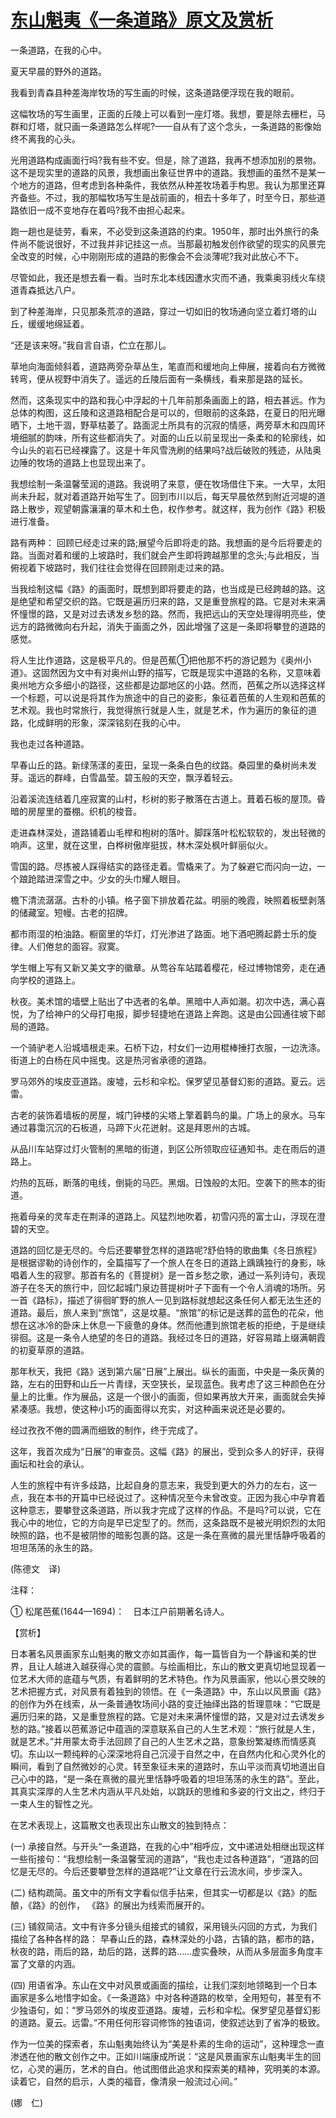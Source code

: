 # [东山魁夷《一条道路》原文及赏析](https://www.vrrw.net/wx/12443.html)

一条道路，在我的心中。

夏天早晨的野外的道路。

我看到青森县种差海岸牧场的写生画的时候，这条道路便浮现在我的眼前。

这幅牧场的写生画里，正面的丘陵上可以看到一座灯塔。我想，要是除去栅栏，马群和灯塔，就只画一条道路怎么样呢?——自从有了这个念头，一条道路的影像始终不离我的心头。

光用道路构成画面行吗?我有些不安。但是，除了道路，我再不想添加别的景物。这不是现实里的道路的风景，我想画出象征世界中的道路。我想画的虽然不是某一个地方的道路，但考虑到各种条件，我依然从种差牧场着手构思。我认为那里还算齐备些。不过，我的那幅牧场写生是战前画的，相去十多年了，时至今日，那些道路依旧一成不变地存在着吗?我不由担心起来。

跑一趟也是徒劳，看来，不必受到这条道路的约束。1950年，那时出外旅行的条件尚不能说很好，不过我并非记挂这一点。当那最初触发创作欲望的现实的风景完全改变的时候，心中刚刚形成的道路的影像会不会淡薄呢?我对此放心不下。

尽管如此，我还是想去看一看。当时东北本线因遭水灾而不通，我乘奥羽线火车绕道青森抵达八户。

到了种差海岸，只见那条荒凉的道路，穿过一切如旧的牧场通向坚立着灯塔的山丘，缓缓地绵延着。

“还是该来呀。”我自言自语，伫立在那儿。



草地向海面倾斜着，道路两旁杂草丛生，笔直而和缓地向上伸展，接着向右方微微转弯，便从视野中消失了。遥远的丘陵后面有一条横线，看来那是路的延长。

然而，这条现实中的路和我心中浮起的十几年前那条画面上的路，相去甚远。作为总体的构图，这丘陵和这道路相配合是可以的，但眼前的这条路，在夏日的阳光曝晒下，土地干涸，野草枯萎了。路面泥土所具有的沉寂的情感，两旁草木和四周环境细腻的韵味，所有这些都消失了。对面的山丘以前呈现出一条柔和的轮廓线，如今山头的岩石已经裸露了。这是十年风雪洗刷的结果吗?战后破败的残迹，从陆奥边陲的牧场的道路上也显现出来了。

我想绘制一条温馨莹润的道路。我说明了来意，便在牧场借住下来。一大早，太阳尚未升起，就对着道路开始写生了。回到市川以后，每天早晨依然到附近河堤的道路上散步，观望朝露瀼瀼的草木和土色，权作参考。就这样，我为创作《路》积极进行准备。

路有两种： 回顾已经走过来的路;展望今后即将走的路。我想画的是今后将要走的路。当面对着和缓的上坡路时，我们就会产生即将跨越那里的念头;与此相反，当俯视着下坡路时，我们往往会觉得在回顾刚走过来的路。

当我绘制这幅《路》的画面时，既想到即将要走的路，也当成是已经跨越的路。这是绝望和希望交织的路。它既是遍历归来的路，又是重登旅程的路。它是对未来满怀憧憬的路，又是对过去诱发乡愁的路。然而，我把远山的天空处理得明亮些，使远方的路微微向右升起，消失于画面之外，因此增强了这是一条即将攀登的道路的感觉。

将人生比作道路，这是极平凡的。但是芭蕉①把他那不朽的游记题为《奥州小道》。这固然因为文中有对奥州山野的描写，它既是现实中道路的名称，又意味着奥州地方众多细小的路径，这些都是边鄙地区的小路。然而，芭蕉之所以选择这样一个标题，可以说是将其作为旅途中的自己的姿影，象征着芭蕉的人生观和芭蕉的艺术观。我也时常旅行，我觉得旅行就是人生，就是艺术，作为遍历的象征的道路，化成鲜明的形象，深深铭刻在我的心中。

我也走过各种道路。

早春山丘的路。新绿荡漾的麦田，呈现一条条白色的纹路。桑园里的桑树尚未发芽。遥远的群峰，白雪晶莹。碧玉般的天空，飘浮着轻云。

沿着溪流连结着几座寂寞的山村，杉树的影子散落在古道上。葺着石板的屋顶。昏暗的房屋里的蚕棚。织机的梭音。

走进森林深处，道路铺着山毛榉和枹树的落叶。脚踩落叶松松软软的，发出轻微的响声。这里，就在这里，白桦树傲岸挺拔，林木深处枫叶鲜丽似火。

雪国的路。尽拣被人踩得结实的路径走着。雪橇来了。为了躲避它而闪向一边，一个踉跄踏进深雪之中。少女的头巾耀人眼目。

檐下清流潺潺。古朴的小镇。格子窗下排放着花盆。明丽的晚霞，映照着板壁剥落的储藏室。短幔。古老的招牌。

都市雨湿的柏油路。橱窗里的华灯，灯光渗进了路面。地下酒吧腾起爵士乐的旋律。人们倦怠的面容。寂寞。

学生帽上写有又新又美文字的徽章。从莺谷车站踏着樱花，经过博物馆旁，走在通向学校的道路上。

秋夜。美术馆的墙壁上贴出了中选者的名单。黑暗中人声如潮。初次中选，满心喜悦，为了给神户的父母打电报，脚步轻捷地在道路上奔跑。这是由公园通往坡下邮局的道路。

一个骑驴老人沿城墙根走来。石桥下边，村女们一边用棍棒捶打衣服，一边洗涤。街道上的白杨在风中摇曳。这是热河省承德的道路。

罗马郊外的埃皮亚道路。废墟，云杉和伞松。保罗望见基督幻影的道路。夏云。远雷。

古老的装饰着墙板的房屋，城门钟楼的尖塔上擎着鹳鸟的巢。广场上的泉水。马车通过暮霭沉沉的石板道，马蹄下火花迸射。这是拜恩州的古城。

从品川车站穿过灯火管制的黑暗的街道，到区公所领取应征通知书。走在雨后的道路上。

灼热的瓦砾，断落的电线，倒毙的马匹。黑烟。日蚀般的太阳。空袭下的熊本的街道。

拖着母亲的灵车走在荆泽的道路上。风猛烈地吹着，初雪闪亮的富士山，浮现在澄碧的天空。

道路的回忆是无尽的。今后还要攀登怎样的道路呢?舒伯特的歌曲集《冬日旅程》是根据谬勒的诗创作的，全篇描写了一个旅人在冬日的道路上踽踽独行的身影，咏唱着人生的寂寥。那首有名的《菩提树》是一首乡愁之歌，通过一系列诗句，表现游子在冬天的旅行中，回忆起城门泉边菩提树叶子下面有一个令人消魂的场所。另一首《路标》，描述了徘徊旷野的旅人一见到路标就想起这条任何人都无法生还的道路。最后，旅人来到“旅馆”，这是坟墓。“旅馆”的标记是送葬的蓝色的花朵，他想在这冰冷的卧床上休息一下疲惫的身体。然而他遭到旅馆老板的拒绝，于是继续徘徊。这是一条令人绝望的冬日的道路。我经过冬日的道路，好容易踏上缀满朝霞的初夏草原的道路。

那年秋天，我把《路》送到第六届“日展”上展出。纵长的画面，中央是一条灰黄的路，左右的田野和山丘一片青绿，天空狭长，呈现蓝色。我考虑了这三种颜色在分量上的比重。作为展品，这是一个很小的画面，但如果再放大开来，画面就会失掉紧凑感。我想，使这种小巧的画面得以充实，对这种画来说还是必要的。

经过孜孜不倦的圆满而细致的制作，终于完成了。

这年，我首次成为“日展”的审查员。这幅《路》的展出，受到众多人的好评，获得画坛和社会的承认。

人生的旅程中有许多歧路，比起自身的意志来，我受到更大的外力的左右，这一点，我在本书的开篇中已经说过了。这种情况至今未曾改变。正因为我心中孕育着这种意志，要攀登这条道路，所以我才完成了这样的作品。不是吗?可以说，它在我心中的地位，它的方向是早已定型了的。然而，这条路既不是被光明炽烈的太阳映照的路，也不是被阴惨的暗影包裹的路。这是一条在熹微的晨光里恬静呼吸着的坦坦荡荡的永生的路。

(陈德文　译)

注释：

① 松尾芭蕉(1644—1694)：　日本江户前期著名诗人。

【赏析】

日本著名风景画家东山魁夷的散文亦如其画作，每一篇皆自为一个静谧和美的世界，且让人越进入越获得心灵的震颤。与绘画相比，东山的散文更真切地显现着一位艺术大师的底蕴与气质，有着鲜明的艺术特色。作为风景画家，他以心景交映的艺术把握方式，对风景有着独到的领悟。在《一条道路》中，东山以风景画《路》的创作为外在线索，从一条普通牧场间小路的变迁抽绎出路的哲理意味：“它既是遍历归来的路，又是重登旅程的路。它是对未来满怀憧憬的路，又是对过去诱发乡愁的路。”接着以芭蕉游记中蕴涵的深意联系自己的人生艺术观：“旅行就是人生，就是艺术。”并用蒙太奇手法回顾了自己的人生艺术之路，意象纷繁凝练而情感真切。东山以一颗纯粹的心深深地将自己沉浸于自然之中，在自然内化和心灵外化的瞬间，看到了自然微妙的心灵。转至象征未来的道路时，东山平淡而真切地道出自己心中的路，“是一条在熹微的晨光里恬静呼吸着的坦坦荡荡的永生的路”。至此，其真实深厚的人生艺术内涵从平凡处始，以跳跃的思维和多姿的行文出之，终归于一束人生的智性之光。

在艺术表现上，这篇散文也表现出东山散文的独到特点：

(一) 承接自然。与开头“一条道路，在我的心中”相呼应，文中递进处相继出现这样一些衔接句：“我想绘制一条温馨莹润的道路”，“我也走过各种道路”，“道路的回忆是无尽的。今后还要攀登怎样的道路呢?”让文章在行云流水间，步步深入。

(二) 结构疏简。虽文中的所有文字看似信手拈来，但其实一切都是以《路》的酝酿，《路》的创作， 《路》的展出为线索而展开的。

(三) 铺叙简洁。文中有许多分镜头组接式的铺叙，采用镜头闪回的方式，为我们描绘了各种各样的路： 早春山丘的路，森林深处的小路，古镇的路，都市的路，秋夜的路，雨后的路，劫后的路，送葬的路……虚实叠映，从而从多层面多角度丰富了文章的内涵。

(四) 用语省净。东山在文中对风景或画面的描绘，让我们深刻地领略到一个日本画家是多么地惜字如金。《一条道路》中对各种道路的枚举，全用短句，甚至有不少独语句，如：“罗马郊外的埃皮亚道路。废墟，云杉和伞松。保罗望见基督幻影的道路。夏云。远雷。”不用任何形容词修饰的独语词，使叙述达到了省净的极致。

作为一位美的探索者，东山魁夷始终认为“美是朴素的生命的运动”，这种理念一直渗透在他的散文创作之中。正如川端康成所说：“这是风景画家东山魁夷半生的回忆，心灵的遍历，艺术的自白。他试图借此追求和探索美的精神，究明美的本源。读着它，自然的启示，人类的福音，像清泉一般流过心间。”

(娜　仁)

